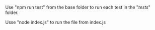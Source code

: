 Use "npm run test" from the base folder to run each test in the "_tests_" folder.

Usse "node index.js" to run the file from index.js